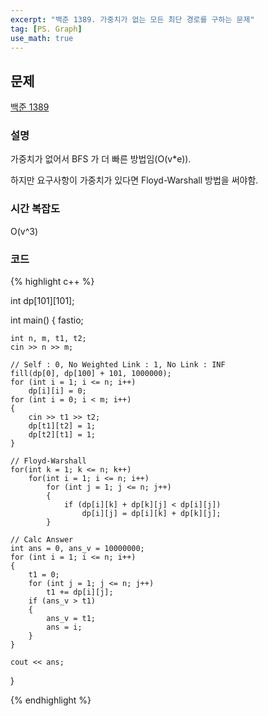 ```yaml
---
excerpt: "백준 1389. 가중치가 없는 모든 최단 경로를 구하는 문제"
tag: [PS. Graph]
use_math: true
---
```

## 문제

[백준 1389](https://www.acmicpc.net/problem/1389)


### 설명

가중치가 없어서 BFS 가 더 빠른 방법임(O(v*e)).

하지만 요구사항이 가중치가 있다면 Floyd-Warshall 방법을 써야함.


### 시간 복잡도

O(v^3)


### 코드

{% highlight c++ %}

int dp[101][101];

int main()
{
	fastio;

	int n, m, t1, t2;
	cin >> n >> m;
	
	// Self : 0, No Weighted Link : 1, No Link : INF
	fill(dp[0], dp[100] + 101, 1000000);
	for (int i = 1; i <= n; i++)
		dp[i][i] = 0;
	for (int i = 0; i < m; i++)
	{
		cin >> t1 >> t2;
		dp[t1][t2] = 1;
		dp[t2][t1] = 1;
	}
	
	// Floyd-Warshall
	for(int k = 1; k <= n; k++)
		for(int i = 1; i <= n; i++)
			for (int j = 1; j <= n; j++)
			{
				if (dp[i][k] + dp[k][j] < dp[i][j])
					dp[i][j] = dp[i][k] + dp[k][j];
			}
	
	// Calc Answer
	int ans = 0, ans_v = 10000000;
	for (int i = 1; i <= n; i++)
	{
		t1 = 0;
		for (int j = 1; j <= n; j++)
			t1 += dp[i][j];
		if (ans_v > t1)
		{
			ans_v = t1;
			ans = i;
		}
	}
	
	cout << ans;
}

{% endhighlight %}

